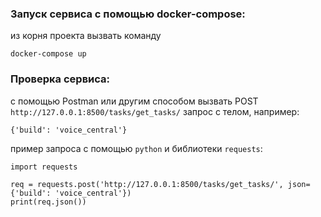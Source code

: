 ### Запуск сервиса с помощью docker-compose:
из корня проекта вызвать команду
```
docker-compose up
```

### Проверка сервиса:
c помощью Postman или другим способом вызвать POST ```http://127.0.0.1:8500/tasks/get_tasks/``` запрос с телом, например:
```
{'build': 'voice_central'}
```

пример запроса с помощью ```python``` и библиотеки ```requests```:
```
import requests

req = requests.post('http://127.0.0.1:8500/tasks/get_tasks/', json={'build': 'voice_central'})
print(req.json())
```
